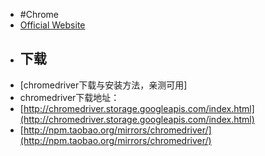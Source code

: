 - #Chrome
- [Official Website](https://sites.google.com/chromium.org/driver/getting-started)
- ## 下载
- [chromedriver下载与安装方法，亲测可用]
- chromedriver下载地址：
- [http://chromedriver.storage.googleapis.com/index.html](http://chromedriver.storage.googleapis.com/index.html)
- [http://npm.taobao.org/mirrors/chromedriver/](http://npm.taobao.org/mirrors/chromedriver/)